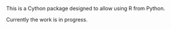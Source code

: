 This is a Cython package designed to allow using R from Python.

Currently the work is in progress.
